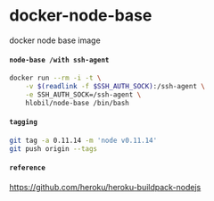 docker-node-base
================

docker node base image


#### `node-base /with ssh-agent`

``` bash
docker run --rm -i -t \
    -v $(readlink -f $SSH_AUTH_SOCK):/ssh-agent \
    -e SSH_AUTH_SOCK=/ssh-agent \
    hlobil/node-base /bin/bash
```

#### `tagging`

``` bash
git tag -a 0.11.14 -m 'node v0.11.14'
git push origin --tags
```

#### `reference`

https://github.com/heroku/heroku-buildpack-nodejs

